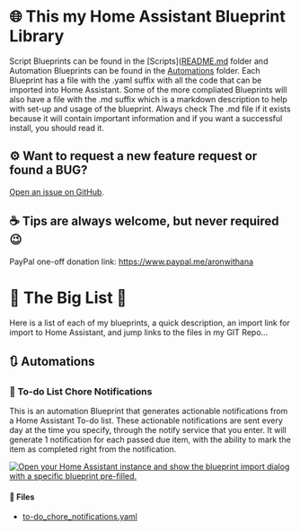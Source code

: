 # 🌐 This my Home Assistant Blueprint Library

Script Blueprints can be found in the [Scripts]([README.md](https://github.com/birdwing/HA_Blueprints/scripts) folder and Automation Blueprints can be found in the [Automations](https://github.com/birdwing/HA_Blueprints/automations) folder.
Each Blueprint has a file with the .yaml suffix with all the code that can be imported into Home Assistant.
Some of the more compliated Blueprints will also have a file with the .md suffix which is a markdown description to help with set-up and usage of the blueprint.
Always check The .md file if it exists because it will contain important information and if you want a successful install, you should read it.

## ⚙ Want to request a new feature request or found a BUG?

[Open an issue on GitHub](https://github.com/birdwing/HA_Blueprints/issues/new/choose).

## ☕ Tips are always welcome, but never required 😉

PayPal one-off donation link: https://www.paypal.me/aronwithana
  
  
# 📃 The Big List 📃

Here is a list of each of my blueprints, a quick description, an import link for import to Home Assistant, and jump links to the files in my GIT Repo...

## 🔃 Automations

### 🔔 To-do List Chore Notifications

This is an automation Blueprint that generates actionable notifications from a Home Assistant To-do list.
These actionable notifications are sent every day at the time you specify, through the notify service that you enter.
It will generate 1 notification for each passed due item, with the ability to mark the item as completed right from the notification.

[![Open your Home Assistant instance and show the blueprint import dialog with a specific blueprint pre-filled.](https://my.home-assistant.io/badges/blueprint_import.svg)](https://my.home-assistant.io/redirect/blueprint_import/?blueprint_url=https%3A%2F%2Fgithub.com%2Fbirdwing%2FHA_Blueprints%2Fblob%2Fmain%2Fautomations%2Fto-do_chore_notifications.yaml)

#### 📂 Files
* [to-do_chore_notifications.yaml](https://github.com/birdwing/HA_Blueprints/blob/main/automations/to-do_chore_notifications.yaml)
